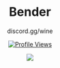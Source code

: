 <h1 align="center">Bender</h1>
<p align="center">discord.gg/wine</p>
<a href="https://github.com/bender09">
  <p align="center">
    <img src="https://komarev.com/ghpvc/?username=bender09" alt="Profile Views">
  </p>
</a>

<p align="center">
  <img src="https://github-readme-stats.vercel.app/api/?username=bender09&title_color=4F8CC9&text_color=9f9f9f&show_icons=true&bg_color=00000000&hide_border=true&icon_color=4F8CC9&hide_title=true&count_private=true" />
</p>
